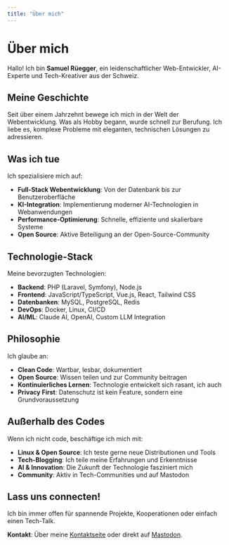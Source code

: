 ```yaml
---
title: "Über mich"
---
```


# Über mich

Hallo! Ich bin **Samuel Rüegger**, ein leidenschaftlicher Web-Entwickler, AI-Experte und Tech-Kreativer aus der Schweiz.

## Meine Geschichte

Seit über einem Jahrzehnt bewege ich mich in der Welt der Webentwicklung. Was als Hobby begann, wurde schnell zur Berufung. Ich liebe es, komplexe Probleme mit eleganten, technischen Lösungen zu adressieren.

## Was ich tue

Ich spezialisiere mich auf:

- **Full-Stack Webentwicklung**: Von der Datenbank bis zur Benutzeroberfläche
- **KI-Integration**: Implementierung moderner AI-Technologien in Webanwendungen
- **Performance-Optimierung**: Schnelle, effiziente und skalierbare Systeme
- **Open Source**: Aktive Beteiligung an der Open-Source-Community

## Technologie-Stack

Meine bevorzugten Technologien:

- **Backend**: PHP (Laravel, Symfony), Node.js
- **Frontend**: JavaScript/TypeScript, Vue.js, React, Tailwind CSS
- **Datenbanken**: MySQL, PostgreSQL, Redis
- **DevOps**: Docker, Linux, CI/CD
- **AI/ML**: Claude AI, OpenAI, Custom LLM Integration

## Philosophie

Ich glaube an:

- **Clean Code**: Wartbar, lesbar, dokumentiert
- **Open Source**: Wissen teilen und zur Community beitragen
- **Kontinuierliches Lernen**: Technologie entwickelt sich rasant, ich auch
- **Privacy First**: Datenschutz ist kein Feature, sondern eine Grundvoraussetzung

## Außerhalb des Codes

Wenn ich nicht code, beschäftige ich mich mit:

- **Linux & Open Source**: Ich teste gerne neue Distributionen und Tools
- **Tech-Blogging**: Ich teile meine Erfahrungen und Erkenntnisse
- **AI & Innovation**: Die Zukunft der Technologie fasziniert mich
- **Community**: Aktiv in Tech-Communities und auf Mastodon

## Lass uns connecten!

Ich bin immer offen für spannende Projekte, Kooperationen oder einfach einen Tech-Talk.

**Kontakt**: Über meine [Kontaktseite](/contact.php) oder direkt auf [Mastodon](https://swiss.social/@srueegger).

